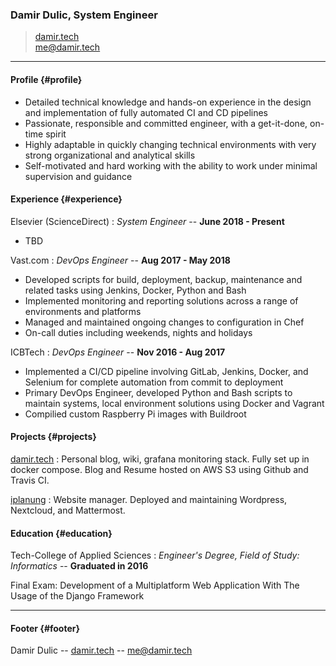 ### Damir Dulic, System Engineer

> [damir.tech](https://damir.tech)  
> [me@damir.tech](me@damir.tech)  

------

#### Profile {#profile}

* Detailed technical knowledge and hands-on experience in the design and implementation of fully automated CI and CD pipelines
* Passionate, responsible and committed engineer, with a get-it-done, on-time spirit
* Highly adaptable in quickly changing technical environments with very strong organizational and analytical skills
* Self-motivated and hard working with the ability to work under minimal supervision and guidance

#### Experience {#experience}

Elsevier (ScienceDirect)
: *System Engineer* --
  __June 2018 - Present__

* TBD

Vast.com
: *DevOps Engineer* --
  __Aug 2017 - May 2018__

* Developed scripts for build, deployment, backup, maintenance and related tasks using Jenkins, Docker, Python and Bash
* Implemented monitoring and reporting solutions across a range of environments and platforms
* Managed and maintained ongoing changes to configuration in Chef
* On-call duties including weekends, nights and holidays

ICBTech
: *DevOps Engineer* --
  __Nov 2016 - Aug 2017__

* Implemented a CI/CD pipeline involving GitLab, Jenkins, Docker, and Selenium for complete automation from commit to deployment
* Primary DevOps Engineer, developed Python and Bash scripts to maintain systems, local environment solutions using Docker and Vagrant
* Compilied custom Raspberry Pi images with Buildroot

#### Projects {#projects}

[damir.tech](https://damir.tech)
: Personal blog, wiki, grafana monitoring stack. Fully set up in docker compose. Blog and Resume hosted on AWS S3 using Github and Travis CI.

[iplanung](https://iplanung.com)
: Website manager. Deployed and maintaining Wordpress, Nextcloud, and Mattermost.

#### Education {#education}

Tech-College of Applied Sciences
: *Engineer's Degree, Field of Study: Informatics* --
  __Graduated in 2016__

Final Exam: Development of a Multiplatform Web Application With The Usage of the Django Framework

------

#### Footer {#footer}

Damir Dulic -- [damir.tech](https://damir.tech) -- [me@damir.tech](me@damir.tech)